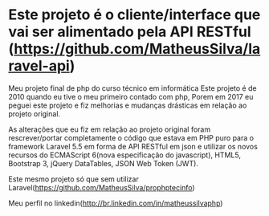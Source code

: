 # Este projeto é o cliente/interface que vai ser alimentado pela API RESTful (https://github.com/MatheusSilva/laravel-api)

Meu projeto final de php do curso técnico em informática Este projeto é de 2010 quando eu tive o meu primeiro contado com php, Porem em 2017 eu peguei este projeto e fiz melhorias e mudanças drásticas em relação ao projeto original.

As alterações que eu fiz em relação ao projeto original foram rescrever/portar completamente o código que estava em PHP puro para o framework Laravel 5.5 em forma de API RESTful em json e utilizar os novos recursos do ECMAScript 6(nova especificação do javascript), HTML5, Bootstrap 3, jQuery DataTables, JSON Web Token (JWT).

Este mesmo projeto só que sem utilizar Laravel(https://github.com/MatheusSilva/prophptecinfo)

Meu perfil no linkedin(http://br.linkedin.com/in/matheussilvaphp)
